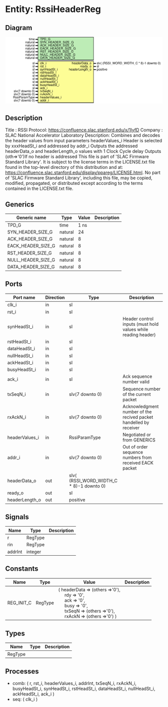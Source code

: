 # Entity: RssiHeaderReg

## Diagram

![Diagram](RssiHeaderReg.svg "Diagram")
## Description

Title      : RSSI Protocol: https://confluence.slac.stanford.edu/x/1IyfD
Company    : SLAC National Accelerator Laboratory
Description: Combines and decodes the header values from input parameters headerValues_i
             Header is selected by xxxHeadSt_i and addressed by addr_i
             Outputs the addressed headerData_o and headerLength_o values with 1 Clock Cycle delay
             Outputs (oth=>'0')If no header is addressed
This file is part of 'SLAC Firmware Standard Library'.
It is subject to the license terms in the LICENSE.txt file found in the
top-level directory of this distribution and at:
   https://confluence.slac.stanford.edu/display/ppareg/LICENSE.html.
No part of 'SLAC Firmware Standard Library', including this file,
may be copied, modified, propagated, or distributed except according to
the terms contained in the LICENSE.txt file.
## Generics

| Generic name       | Type    | Value | Description |
| ------------------ | ------- | ----- | ----------- |
| TPD_G              | time    | 1 ns  |             |
| SYN_HEADER_SIZE_G  | natural | 24    |             |
| ACK_HEADER_SIZE_G  | natural | 8     |             |
| EACK_HEADER_SIZE_G | natural | 8     |             |
| RST_HEADER_SIZE_G  | natural | 8     |             |
| NULL_HEADER_SIZE_G | natural | 8     |             |
| DATA_HEADER_SIZE_G | natural | 8     |             |
## Ports

| Port name      | Direction | Type                                     | Description                                                       |
| -------------- | --------- | ---------------------------------------- | ----------------------------------------------------------------- |
| clk_i          | in        | sl                                       |                                                                   |
| rst_i          | in        | sl                                       |                                                                   |
| synHeadSt_i    | in        | sl                                       | Header control inputs (must hold values while reading header)     |
| rstHeadSt_i    | in        | sl                                       |                                                                   |
| dataHeadSt_i   | in        | sl                                       |                                                                   |
| nullHeadSt_i   | in        | sl                                       |                                                                   |
| ackHeadSt_i    | in        | sl                                       |                                                                   |
| busyHeadSt_i   | in        | sl                                       |                                                                   |
| ack_i          | in        | sl                                       | Ack sequence number valid                                         |
| txSeqN_i       | in        | slv(7 downto 0)                          | Sequence number of the current packet                             |
| rxAckN_i       | in        | slv(7 downto 0)                          | Acknowledgment number of the recived packet handelled by receiver |
| headerValues_i | in        | RssiParamType                            | Negotiated or from GENERICS                                       |
| addr_i         | in        | slv(7 downto 0)                          | Out of order sequence numbers from received EACK packet           |
| headerData_o   | out       | slv( (RSSI_WORD_WIDTH_C * 8)-1 downto 0) |                                                                   |
| ready_o        | out       | sl                                       |                                                                   |
| headerLength_o | out       | positive                                 |                                                                   |
## Signals

| Name    | Type    | Description |
| ------- | ------- | ----------- |
| r       | RegType |             |
| rin     | RegType |             |
| addrInt | integer |             |
## Constants

| Name       | Type    | Value                                                                                                                                                                                                                                                                                                                                                                                 | Description |
| ---------- | ------- | ------------------------------------------------------------------------------------------------------------------------------------------------------------------------------------------------------------------------------------------------------------------------------------------------------------------------------------------------------------------------------------- | ----------- |
| REG_INIT_C | RegType |  (       headerData  => (others =>'0'),<br><span style="padding-left:20px">       rdy         => '0',<br><span style="padding-left:20px">        ack        => '0',<br><span style="padding-left:20px">       busy        => '0',<br><span style="padding-left:20px">       txSeqN     => (others =>'0'),<br><span style="padding-left:20px">       rxAckN     => (others =>'0')    ) |             |
## Types

| Name    | Type | Description |
| ------- | ---- | ----------- |
| RegType |      |             |
## Processes
- comb: ( r, rst_i, headerValues_i, addrInt, txSeqN_i, rxAckN_i, busyHeadSt_i,
                   synHeadSt_i, rstHeadSt_i, dataHeadSt_i, nullHeadSt_i, ackHeadSt_i, ack_i )
- seq: ( clk_i )
